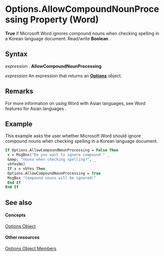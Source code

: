 
# Options.AllowCompoundNounProcessing Property (Word)

 **True** if Microsoft Word ignores compound nouns when checking spelling in a Korean language document. Read/write **Boolean** .


## Syntax

 _expression_ . **AllowCompoundNounProcessing**

 _expression_ An expression that returns an **[Options](873b7b99-3fe1-fd89-9ece-a9355cb827dc.md)** object.


## Remarks

For more information on using Word with Asian languages, see Word features for Asian languages .


## Example

This example asks the user whether Microsoft Word should ignore compound nouns when checking spelling in a Korean language document.


```vb
If Options.AllowCompoundNounProcessing = False Then 
 x = MsgBox("Do you want to ignore compound " _ 
 &amp; "nouns when checking spelling?", _ 
 vbYesNo) 
 If x = vbYes Then 
 Options.AllowCompoundNounProcessing = True 
 MsgBox "Compound nouns will be ignored!" 
 End If 
End If
```


## See also


#### Concepts


[Options Object](873b7b99-3fe1-fd89-9ece-a9355cb827dc.md)
#### Other resources


[Options Object Members](76cd9dfe-6bbb-4c3d-0bfc-79a62bedd15e.md)
